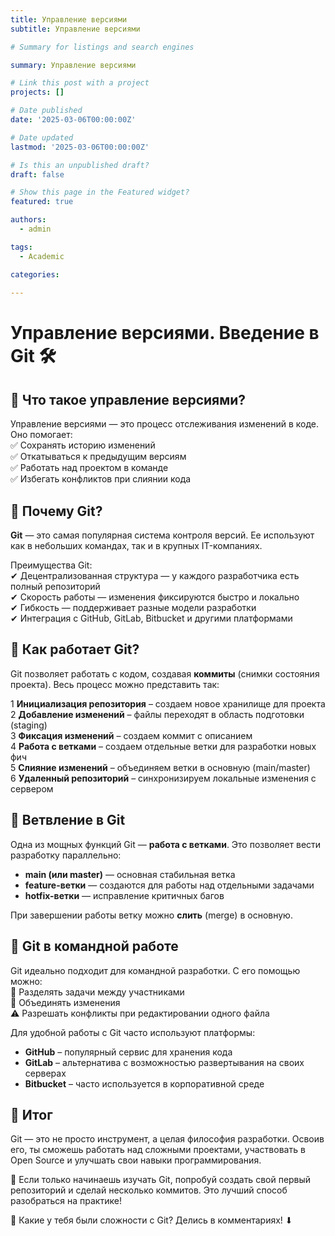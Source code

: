 ```yaml
---
title: Управление версиями
subtitle: Управление версиями

# Summary for listings and search engines

summary: Управление версиями

# Link this post with a project
projects: []

# Date published
date: '2025-03-06T00:00:00Z'

# Date updated
lastmod: '2025-03-06T00:00:00Z'

# Is this an unpublished draft?
draft: false

# Show this page in the Featured widget?
featured: true

authors:
  - admin

tags:
  - Academic

categories:
  
---
```


# Управление версиями. Введение в Git 🛠  

## 📌 Что такое управление версиями?  

Управление версиями — это процесс отслеживания изменений в коде. Оно помогает:  
✅ Сохранять историю изменений  
✅ Откатываться к предыдущим версиям  
✅ Работать над проектом в команде  
✅ Избегать конфликтов при слиянии кода  

## 🔹 Почему Git?  

**Git** — это самая популярная система контроля версий. Ее используют как в небольших командах, так и в крупных IT-компаниях.  

Преимущества Git:  
✔ Децентрализованная структура — у каждого разработчика есть полный репозиторий  
✔ Скорость работы — изменения фиксируются быстро и локально  
✔ Гибкость — поддерживает разные модели разработки  
✔ Интеграция с GitHub, GitLab, Bitbucket и другими платформами  

## 🔹 Как работает Git?  

Git позволяет работать с кодом, создавая **коммиты** (снимки состояния проекта). Весь процесс можно представить так:  

1️ **Инициализация репозитория** – создаем новое хранилище для проекта  
2️ **Добавление изменений** – файлы переходят в область подготовки (staging)  
3️ **Фиксация изменений** – создаем коммит с описанием  
4️ **Работа с ветками** – создаем отдельные ветки для разработки новых фич  
5 **Слияние изменений** – объединяем ветки в основную (main/master)  
6️ **Удаленный репозиторий** – синхронизируем локальные изменения с сервером  

## 🔹 Ветвление в Git  

Одна из мощных функций Git — **работа с ветками**. Это позволяет вести разработку параллельно:  

- **main (или master)** — основная стабильная ветка  
- **feature-ветки** — создаются для работы над отдельными задачами  
- **hotfix-ветки** — исправление критичных багов  

При завершении работы ветку можно **слить** (merge) в основную.  

## 🔹 Git в командной работе  

Git идеально подходит для командной разработки. С его помощью можно:  
👥 Разделять задачи между участниками  
🔄 Объединять изменения  
⚠ Разрешать конфликты при редактировании одного файла  

Для удобной работы с Git часто используют платформы:  
- **GitHub** – популярный сервис для хранения кода  
- **GitLab** – альтернатива с возможностью развертывания на своих серверах  
- **Bitbucket** – часто используется в корпоративной среде  

## 🎯 Итог  

Git — это не просто инструмент, а целая философия разработки. Освоив его, ты сможешь работать над сложными проектами, участвовать в Open Source и улучшать свои навыки программирования.  

🚀 Если только начинаешь изучать Git, попробуй создать свой первый репозиторий и сделай несколько коммитов. Это лучший способ разобраться на практике!  

🔹 Какие у тебя были сложности с Git? Делись в комментариях! ⬇  
